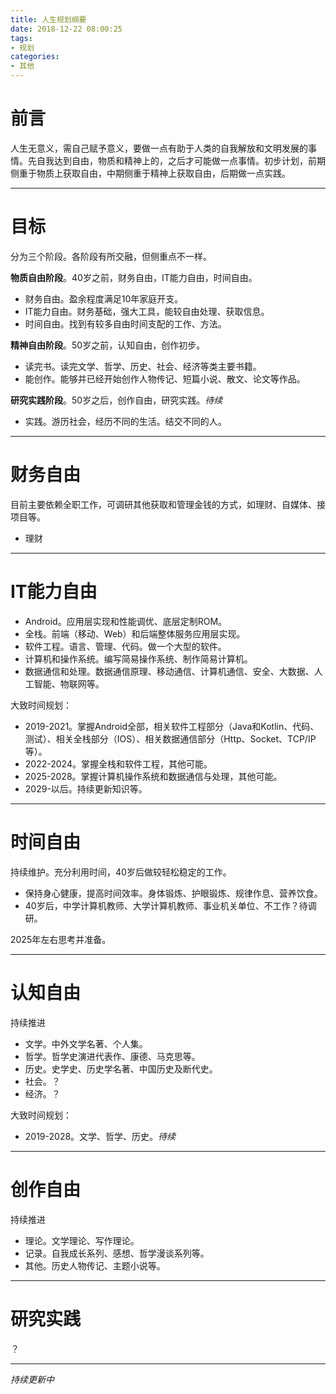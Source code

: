 ```yaml
---
title: 人生规划纲要
date: 2018-12-22 08:00:25
tags:
- 规划
categories:
- 其他
---
```


# 前言

人生无意义，需自己赋予意义，要做一点有助于人类的自我解放和文明发展的事情。先自我达到自由，物质和精神上的，之后才可能做一点事情。初步计划，前期侧重于物质上获取自由，中期侧重于精神上获取自由，后期做一点实践。

----

# 目标

分为三个阶段。各阶段有所交融，但侧重点不一样。

**物质自由阶段**。40岁之前，财务自由，IT能力自由，时间自由。

* 财务自由。盈余程度满足10年家庭开支。
* IT能力自由。财务基础，强大工具，能较自由处理、获取信息。
* 时间自由。找到有较多自由时间支配的工作、方法。

**精神自由阶段**。50岁之前，认知自由，创作初步。

* 读完书。读完文学、哲学、历史、社会、经济等类主要书籍。
* 能创作。能够并已经开始创作人物传记、短篇小说、散文、论文等作品。

**研究实践阶段**。50岁之后，创作自由，研究实践。*待续*

* 实践。游历社会，经历不同的生活。结交不同的人。

---

# 财务自由

目前主要依赖全职工作，可调研其他获取和管理金钱的方式，如理财、自媒体、接项目等。

* 理财

---

# IT能力自由

* Android。应用层实现和性能调优、底层定制ROM。
* 全栈。前端（移动、Web）和后端整体服务应用层实现。
* 软件工程。语言、管理、代码。做一个大型的软件。
* 计算机和操作系统。编写简易操作系统、制作简易计算机。
* 数据通信和处理。数据通信原理、移动通信、计算机通信、安全、大数据、人工智能、物联网等。

大致时间规划：

* 2019-2021。掌握Android全部，相关软件工程部分（Java和Kotlin、代码、测试）、相关全栈部分（IOS）、相关数据通信部分（Http、Socket、TCP/IP等）。
* 2022-2024。掌握全栈和软件工程，其他可能。
* 2025-2028。掌握计算机操作系统和数据通信与处理，其他可能。
* 2029-以后。持续更新知识等。

---

# 时间自由

持续维护。充分利用时间，40岁后做较轻松稳定的工作。

* 保持身心健康，提高时间效率。身体锻炼、护眼锻炼、规律作息、营养饮食。
* 40岁后，中学计算机教师、大学计算机教师、事业机关单位、不工作？待调研。

2025年左右思考并准备。

---

# 认知自由

持续推进

* 文学。中外文学名著、个人集。
* 哲学。哲学史演进代表作、康德、马克思等。
* 历史。史学史、历史学名著、中国历史及断代史。
* 社会。？
* 经济。？

大致时间规划：

* 2019-2028。文学、哲学、历史。*待续*

---

# 创作自由

持续推进

* 理论。文学理论、写作理论。
* 记录。自我成长系列、感想、哲学漫谈系列等。
* 其他。历史人物传记、主题小说等。

---

# 研究实践

？

---

*持续更新中*